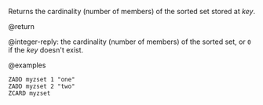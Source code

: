 Returns the cardinality (number of members) of the sorted set stored at _key_.

@return

@integer-reply: the cardinality (number of members) of the sorted set, or `0` if the _key_ doesn't exist.

@examples

```cli
ZADD myzset 1 "one"
ZADD myzset 2 "two"
ZCARD myzset
```

